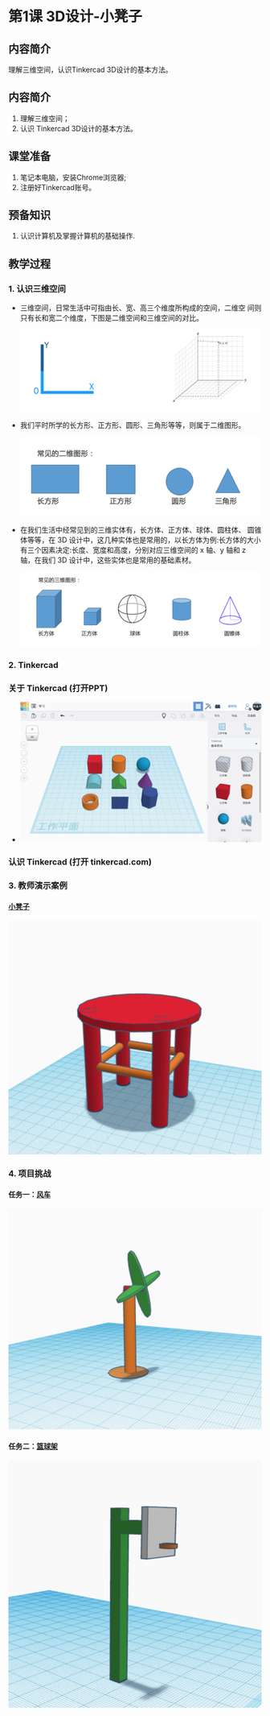 <!-- # 机器人编程入门学习 -->
<link rel="stylesheet" type="text/css" href="./style.css" />

# 第1课 3D设计-小凳子

## 内容简介

理解三维空间，认识Tinkercad 3D设计的基本方法。

## 内容简介

1. 理解三维空间；
1. 认识 Tinkercad 3D设计的基本方法。

## 课堂准备

1. 笔记本电脑，安装Chrome浏览器;
1. 注册好Tinkercad账号。

## 预备知识

1. 认识计算机及掌握计算机的基础操作.

## 教学过程
### 1. 认识三维空间

- 三维空间，日常生活中可指由长、宽、高三个维度所构成的空间，二维空 间则只有长和宽二个维度，下图是二维空间和三维空间的对比。

  <img src="./images/B01-00-A.png" class="width600" />

- 我们平时所学的长方形、正方形、圆形、三角形等等，则属于二维图形。

  <img src="./images/B01-00-B.png" class="width600" />

- 在我们生活中经常见到的三维实体有，长方体、正方体、球体、圆柱体、 圆锥体等等，在 3D 设计中，这几种实体也是常用的，以长方体为例:长方体的大小有三个因素决定:长度、宽度和高度，分别对应三维空间的 x 轴、y 轴和 z 轴，在我们 3D 设计中，这些实体也是常用的基础素材。

  <img src="./images/B01-00-C.png" class="width600" />

### 2. Tinkercad

### 关于 Tinkercad (打开PPT)

- <img src="./images/B01-00-D.png" class="width600" />

### 认识 Tinkercad (打开 tinkercad.com)

### 3. 教师演示案例

#### [小凳子](https://www.tinkercad.com/things/dGzA6szjvp7)

<img src="./images/B01-01.png" class="width600" />
  
### 4. 项目挑战

#### 任务一：[风车](https://www.tinkercad.com/things/b8HYf2ai6kk)

<img src="./images/B01-02.png" class="width600" />

#### 任务二：[篮球架](https://www.tinkercad.com/things/iItD9I8nyZx)

<img src="./images/B01-03.png" class="width600" />
